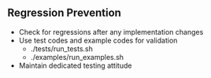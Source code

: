 <!-- ---
!-- Timestamp: 2025-06-07 02:32:20
!-- Author: ywatanabe
!-- File: /ssh:ywatanabe@sp:/home/ywatanabe/.claude/to_claude/guidelines/programming_common/IMPORTANT-regression-prevention.md
!-- --- -->

## Regression Prevention
- Check for regressions after any implementation changes
- Use test codes and example codes for validation
  - ./tests/run_tests.sh
  - ./examples/run_examples.sh
- Maintain dedicated testing attitude

<!-- EOF -->